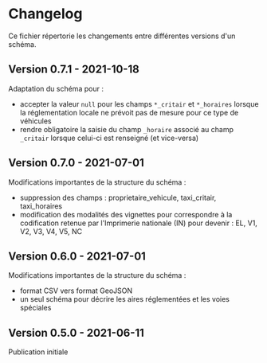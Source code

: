 # Changelog

Ce fichier répertorie les changements entre différentes versions d'un schéma.

## Version 0.7.1 - 2021-10-18

Adaptation du schéma pour :
- accepter la valeur `null` pour les champs `*_critair` et `*_horaires` lorsque la réglementation locale ne prévoit pas de mesure pour ce type de véhicules
- rendre obligatoire la saisie du champ `_horaire` associé au champ `_critair` lorsque celui-ci est renseigné (et vice-versa)


## Version 0.7.0 - 2021-07-01

Modifications importantes de la structure du schéma :
- suppression des champs : proprietaire_vehicule, taxi_critair, taxi_horaires
- modification des modalités des vignettes pour correspondre à la codification retenue par l'Imprimerie nationale (IN) pour devenir : EL, V1, V2, V3, V4, V5, NC

## Version 0.6.0 - 2021-07-01

Modifications importantes de la structure du schéma : 
- format CSV vers format GeoJSON
- un seul schéma pour décrire les aires réglementées et les voies spéciales 

## Version 0.5.0 - 2021-06-11

Publication initiale
